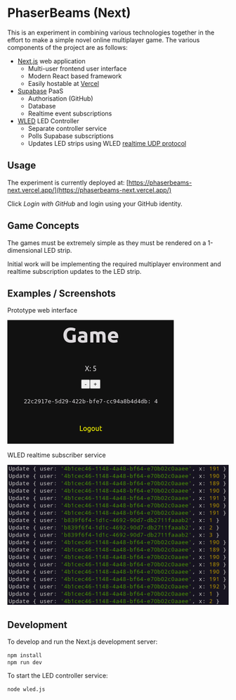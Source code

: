 # PhaserBeams (Next)

This is an experiment in combining various technologies together in the effort to make a simple novel online multiplayer game. The various components of the project are as follows:

- [Next.js](https://nextjs.org/) web application
  - Multi-user frontend user interface
  - Modern React based framework
  - Easily hostable at [Vercel](https://vercel.com/)
- [Supabase](https://supabase.com/) PaaS
  - Authorisation (GitHub)
  - Database
  - Realtime event subscriptions
- [WLED](https://kno.wled.ge/) LED Controller
  - Separate controller service
  - Polls Supabase subscriptions
  - Updates LED strips using WLED [realtime UDP protocol](https://kno.wled.ge/interfaces/udp-realtime/)

## Usage

The experiment is currently deployed at: [https://phaserbeams-next.vercel.app/](https://phaserbeams-next.vercel.app/)

Click _Login with GitHub_ and login using your GitHub identity.

## Game Concepts

The games must be extremely simple as they must be rendered on a 1-dimensional LED strip.

Initial work will be implementing the required multiplayer environment and realtime subscription updates to the LED strip.

## Examples / Screenshots

Prototype web interface

![Prototype web interface](./docs/images/page-main.png)

WLED realtime subscriber service

![WLED realtime subscriber service](./docs/images/wled-console.png)

## Development

To develop and run the Next.js development server:

    npm install
    npm run dev

To start the LED controller service:

    node wled.js
